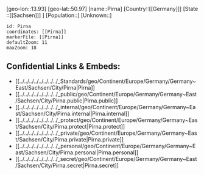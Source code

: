﻿---
location: [50.97,13.93]
mapzoom: [7,12] 
mapmarker: city 
type: City
tags:
- geo/City


SpocWebEntityId: 33384
isDeleted: false
confidential: public

---
[geo-lon::13.93]
[geo-lat::50.97]
[name::Pirna]
[Country::[[Germany]]]
[State ::[[Sachsen]]] ]
[Population::]
[Unknown::]


```leaflet
id: Pirna
coordinates: [[Pirna]]
markerFile: [[Pirna]]
defaultZoom: 11 
maxZoom: 18
```


## Confidential Links & Embeds: 
- [[../../../../../../../../_Standards/geo/Continent/Europe/Germany/Germany~East/Sachsen/City/Pirna|Pirna]] 
- [[../../../../../../../../_public/geo/Continent/Europe/Germany/Germany~East/Sachsen/City/Pirna.public|Pirna.public]] 
- [[../../../../../../../../_internal/geo/Continent/Europe/Germany/Germany~East/Sachsen/City/Pirna.internal|Pirna.internal]] 
- [[../../../../../../../../_protect/geo/Continent/Europe/Germany/Germany~East/Sachsen/City/Pirna.protect|Pirna.protect]] 
- [[../../../../../../../../_private/geo/Continent/Europe/Germany/Germany~East/Sachsen/City/Pirna.private|Pirna.private]] 
- [[../../../../../../../../_personal/geo/Continent/Europe/Germany/Germany~East/Sachsen/City/Pirna.personal|Pirna.personal]] 
- [[../../../../../../../../_secret/geo/Continent/Europe/Germany/Germany~East/Sachsen/City/Pirna.secret|Pirna.secret]] 

